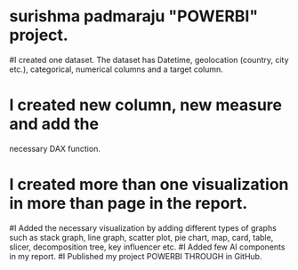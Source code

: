 # surishma padmaraju "POWERBI" project.
#I created one dataset. The dataset  has Datetime, geolocation
(country, city etc.), categorical, numerical columns and a target column.
# I   created new column, new measure and add the
necessary DAX function.
# I created more than one visualization in more than page in the report. 
#I Added the necessary visualization by adding different types of graphs such as stack
graph, line graph, scatter plot, pie chart, map, card, table, slicer, decomposition
tree, key influencer etc.
#I Added few AI components in my report. 
#I Published my project POWERBI THROUGH in GitHub.
